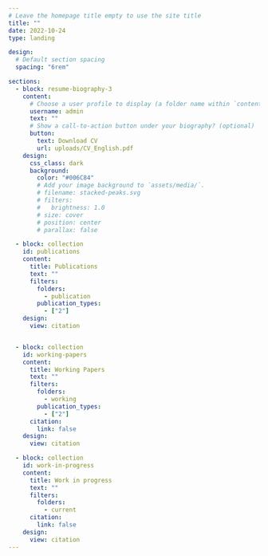 ```yaml
---
# Leave the homepage title empty to use the site title
title: ""
date: 2022-10-24
type: landing

design:
  # Default section spacing
  spacing: "6rem"

sections:
  - block: resume-biography-3
    content:
      # Choose a user profile to display (a folder name within `content/authors/`)
      username: admin
      text: ""
      # Show a call-to-action button under your biography? (optional)
      button:
        text: Download CV
        url: uploads/CV_English.pdf
    design:
      css_class: dark
      background:
        color: "#006C84"
        # Add your image background to `assets/media/`.
        # filename: stacked-peaks.svg
        # filters:
        #   brightness: 1.0
        # size: cover
        # position: center
        # parallax: false

  - block: collection
    id: publications
    content:
      title: Publications
      text: ""
      filters:
        folders:
          - publication
        publication_types: 
          - ["2"]
    design:
      view: citation


  - block: collection
    id: working-papers
    content:
      title: Working Papers
      text: ""
      filters:
        folders:
          - working
        publication_types: 
          - ["2"]
      citation:
        link: false 
    design:
      view: citation

  - block: collection
    id: work-in-progress
    content:
      title: Work in progress
      text: ""
      filters:
        folders:
          - current
      citation:
        link: false 
    design:
      view: citation
---
```

